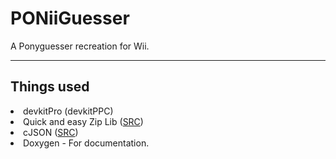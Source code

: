 # PONiiGuesser
<p>A Ponyguesser recreation for Wii.</p>
<hr>
<h2>Things used</h2>
<li>devkitPro (devkitPPC)</li>
<li>Quick and easy Zip Lib (<a href="https://github.com/kuba--/zip/tree/master/src">SRC</a>)</li>
<li>cJSON (<a href="https://github.com/DaveGamble/cJSON">SRC</a>)</li>
<li>Doxygen - For documentation.</li>
